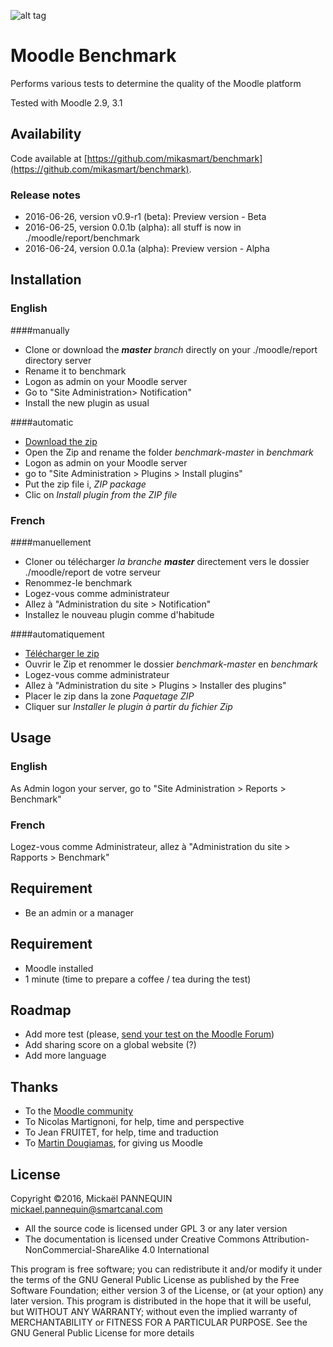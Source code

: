 ![alt tag](https://github.com/mikasmart/benchmark/blob/master/screenshot.jpg)

# Moodle Benchmark

Performs various tests to determine the quality of the Moodle platform

Tested with Moodle 2.9, 3.1

## Availability

Code available at [https://github.com/mikasmart/benchmark](https://github.com/mikasmart/benchmark).

### Release notes

* 2016-06-26, version v0.9-r1 (beta): Preview version - Beta
* 2016-06-25, version 0.0.1b (alpha): all stuff is now in ./moodle/report/benchmark
* 2016-06-24, version 0.0.1a (alpha): Preview version - Alpha

## Installation
### English

####manually
* Clone or download the ***master*** *branch* directly on your  ./moodle/report directory server
* Rename it to benchmark
* Logon as admin on your Moodle server
* Go to "Site Administration> Notification"
* Install the new plugin as usual

####automatic
* [Download the zip](https://github.com/mikasmart/benchmark/archive/master.zip)
* Open the Zip and rename the folder *benchmark-master* in *benchmark*
* Logon as admin on your Moodle server
* go to "Site Administration > Plugins > Install plugins"
* Put the zip file i, *ZIP package*
* Clic on *Install plugin from the ZIP file*

### French

####manuellement
* Cloner ou télécharger *la branche* ***master*** directement vers le dossier ./moodle/report de votre serveur
* Renommez-le benchmark
* Logez-vous comme administrateur
* Allez à "Administration du site > Notification"
* Installez le nouveau plugin comme d'habitude

####automatiquement
* [Télécharger le zip](https://github.com/mikasmart/benchmark/archive/master.zip)
* Ouvrir le Zip et renommer le dossier *benchmark-master* en *benchmark*
* Logez-vous comme administrateur
* Allez à "Administration du site > Plugins > Installer des plugins"
* Placer le zip dans la zone *Paquetage ZIP*
* Cliquer sur *Installer le plugin à partir du fichier Zip*

## Usage

### English
As Admin logon your server, go to "Site Administration > Reports > Benchmark"

### French
Logez-vous comme Administrateur, allez à "Administration du site > Rapports > Benchmark"

## Requirement

- Be an admin or a manager

## Requirement

- Moodle installed
- 1 minute (time to prepare a coffee / tea during the test)

## Roadmap

- Add more test (please, [send your test on the Moodle Forum](https://moodle.org/mod/forum/discuss.php?d=335282))
- Add sharing score on a global website (?)
- Add more language

## Thanks

* To the [Moodle community](https://moodle.org/)
* To Nicolas Martignoni, for help, time and perspective
* To Jean FRUITET, for help, time and traduction
* To [Martin Dougiamas](https://en.wikipedia.org/wiki/Martin_Dougiamas), for giving us Moodle

## License

Copyright ©2016, Mickaël PANNEQUIN <mickael.pannequin@smartcanal.com>

* All the source code is licensed under GPL 3 or any later version
* The documentation is licensed under Creative Commons Attribution-NonCommercial-ShareAlike 4.0 International

This program is free software; you can redistribute it and/or modify it under the terms of the GNU General Public License as published by the Free Software Foundation; either version 3 of the License, or (at your option) any later version. This program is distributed in the hope that it will be useful, but WITHOUT ANY WARRANTY; without even the implied warranty of MERCHANTABILITY or FITNESS FOR A PARTICULAR PURPOSE. See the GNU General Public License for more details
